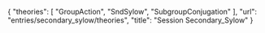 {
    "theories": [
        "GroupAction",
        "SndSylow",
        "SubgroupConjugation"
    ],
    "url": "entries/secondary_sylow/theories",
    "title": "Session Secondary_Sylow"
}